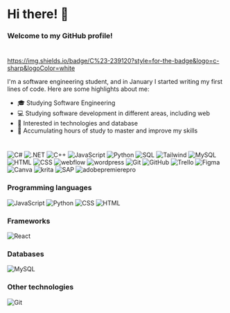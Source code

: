 # Hi there! 👋

<!--
**scaiorodrigues/scaiorodrigues** is a ✨ _special_ ✨ repository because its `README.md` (this file) appears on your GitHub profile.

Here are some ideas to get you started:

- 🔭 I’m currently working on ...
- 🌱 I’m currently learning ...
- 👯 I’m looking to collaborate on ...
- 🤔 I’m looking for help with ...
- 💬 Ask me about ...
- 📫 How to reach me: ...
- 😄 Pronouns: ...
- ⚡ Fun fact: ...
-->

### Welcome to my GitHub profile!


#
https://img.shields.io/badge/C%23-239120?style=for-the-badge&logo=c-sharp&logoColor=white

I'm a software engineering student, and in January I started writing my first lines of code. Here are some highlights about me:

- 🎓 Studying Software Engineering
- 💻 Studying software development in different areas, including web
- 🚀 Interested in technologies and database
- 🌱 Accumulating hours of study to master and improve my skills

#



![C#](https://img.shields.io/badge/C%23-239120?style=for-the-badge&logo=c-sharp&logoColor=white)
![.NET](https://img.shields.io/badge/.NET-5C2D91?style=for-the-badge&logo=.net&logoColor=white)
![C++](https://img.shields.io/badge/C%2B%2B-00599C?style=for-the-badge&logo=c%2B%2B&logoColor=white)
![JavaScript](https://img.shields.io/badge/JavaScript-F7DF1E?style=for-the-badge&logo=javascript&logoColor=black)
![Python](https://img.shields.io/badge/Python-3776AB?style=for-the-badge&logo=python&logoColor=white)
![SQL](https://img.shields.io/badge/Microsoft_SQL_Server-CC2927?style=for-the-badge&logo=microsoft-sql-server&logoColor=white)
![Tailwind](https://img.shields.io/badge/Tailwind_CSS-38B2AC?style=for-the-badge&logo=tailwind-css&logoColor=white)
![MySQL](https://img.shields.io/badge/MySQL-00000F?style=for-the-badge&logo=mysql&logoColor=white)
![HTML](https://img.shields.io/badge/HTML5-E34F26?style=for-the-badge&logo=html5&logoColor=white)
![CSS](https://img.shields.io/badge/CSS3-1572B6?style=for-the-badge&logo=css3&logoColor=white)
![webflow](https://img.shields.io/badge/webflow-4353FF?style=for-the-badge&logo=webflow&logoColor=white)
![wordpress](https://img.shields.io/badge/Wordpress-21759B?style=for-the-badge&logo=wordpress&logoColor=white)
![Git](https://img.shields.io/badge/GIT-E44C30?style=for-the-badge&logo=git&logoColor=white)
![GitHub](https://img.shields.io/badge/GitHub-100000?style=for-the-badge&logo=github&logoColor=white)
![Trello](https://img.shields.io/badge/Trello-0052CC?style=for-the-badge&logo=trello&logoColor=white)
![Figma](https://img.shields.io/badge/Figma-F24E1E?style=for-the-badge&logo=figma&logoColor=white)
![Canva](https://img.shields.io/badge/Canva-00C4CC?style=for-the-badge&logo=Canva&logoColor=white)
![krita](https://img.shields.io/badge/Krita-203759?style=for-the-badge&logo=krita&logoColor=EEF37B)
![SAP](https://img.shields.io/badge/SAP-0FAAFF?style=for-the-badge&logo=sap&logoColor=white)
![adobepremierepro](https://img.shields.io/badge/Adobe_Premiere_PRO-9999FF?style=for-the-badge&logo=adobepremierepro&logoColor=white)


### Programming languages

![JavaScript](https://img.shields.io/badge/JavaScript-junior-brightgreen?style=for-the-badge&logo=JavaScript)
![Python](https://img.shields.io/badge/Python-junior-brightgreen?style=for-the-badge&logo=Python)
![CSS](https://img.shields.io/badge/CSS-junior-brightgreen?style=for-the-badge&logo=CSS)
![HTML](https://img.shields.io/badge/HTML-junior-brightgreen?style=for-the-badge&logo=html5)

### Frameworks

![React](https://img.shields.io/badge/React-studying-lightgrey?style=for-the-badge&logo=React)


### Databases

![MySQL](https://img.shields.io/badge/MySQL-junior-brightgreen?style=for-the-badge&logo=MySQL)


### Other technologies

![Git](https://img.shields.io/badge/Git-junior-brightgreen?style=for-the-badge&logo=Git)
